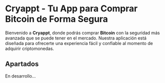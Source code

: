 # Cryappt - Tu App para Comprar Bitcoin de Forma Segura

Bienvenido a **Cryappt**, donde podrás comprar **Bitcoin** con la seguridad más avanzada que se puede tener en el mercado. Nuestra aplicación está diseñada para ofrecerte una experiencia fácil y confiable al momento de adquirir criptomonedas.

## Apartados
En desarrollo...
